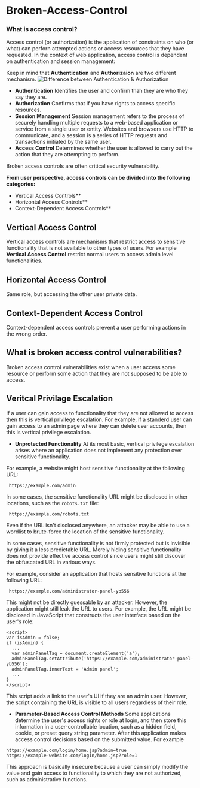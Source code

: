 # Broken-Access-Control
### What is access control?
Access control (or authorization) is the application of constraints on who (or what) can perforn attempted actions or access resources that they have requested. In the context of web application, access control is dependent on authentication and session management:

Keep in mind that **Authentication** and **Authorizaion** are two different mechanism.
![Difference between Authentication & Authorization](https://user-images.githubusercontent.com/52100180/74501222-3fb0b000-4f0b-11ea-9c13-5f4e47d03363.png)
* **Authentication** Identifies the user and confirm thah they are who they say they are.
* **Authorization** Confirms that if you have rights to access specific resources.
* **Session Management** Session management refers to the process of securely handling multiple requests to a web-based application or service from a single user or entity. Websites and browsers use HTTP to communicate, and a session is a series of HTTP requests and transactions initiated by the same user. 
* **Access Control** Determines whether the user is allowed to carry out the action that they are attempting to perform.

Broken access controls are often critical security vulnerability.

**From user perspective, access controls can be divided into the following categories:**
* Vertical Access Controls**
* Horizontal Access Controls**
* Context-Dependent Access Controls**

## Vertical Access Control
Vertical access controls are mechanisms that restrict access to sensitive functionality that is not available to other types of users. For example **Vertical Access Control** restrict normal users to access admin level functionalities.

## Horizontal Access Control
Same role, but accessing the other user private data.

## Context-Dependent Access Control
Context-dependent access controls prevent a user performing actions in the wrong order.

## What is broken access control vulnerabilities?
Broken access control vulnerabilities exist when a user access some resource or perform some action that they are not supposed to be able to access. 

## Veritcal Privilage Escalation

If a user can gain access to functionality that they are not allowed to access then this is vertical privilege escalation. For example, if a standerd user can gain access to an admin page where they can delete user accounts, then this is vertical privilege escalation.

* **Unprotected Functionality**
At its most basic, vertical privilege escalation arises where an application does not implement any protection over sensitive functionality.

For example, a website might host sensitive functionality at the following URL:
```
 https://example.com/admin
 ```
In some cases, the sensitive functionality URL might be disclosed in other locations, such as the `robots.txt` file: 
```
 https://example.com/robots.txt
 ```
Even if the URL isn't disclosed anywhere, an attacker may be able to use a wordlist to brute-force the location of the sensitive functionality.

In some cases, sensitive functionality is not firmly protected but is invisible by giving it a less predictable URL. Merely hiding sensitive functionality does not provide effective access control since users might still discover the obfuscated URL in various ways. 

For example, consider an application that hosts sensitive functions at the following URL:
```
 https://example.com/administrator-panel-yb556 
 ```
This might not be directly guessable by an attacker. However, the application might still leak the URL to users. For example, the URL might be disclosed in JavaScript that constructs the user interface based on the user's role:
```
<script>
var isAdmin = false;
if (isAdmin) {
  ...
  var adminPanelTag = document.createElement('a');
  adminPanelTag.setAttribute('https://example.com/administrator-panel-yb556');
  adminPanelTag.innerText = 'Admin panel';
  ...
}
</script> 
```
This script adds a link to the user's UI if they are an admin user. However, the script containing the URL is visible to all users regardless of their role. 

* **Parameter-Based Access Control Methods**
Some applications determine the user's access rights or role at login, and then store this information in a user-controllable location, such as a hidden field, cookie, or preset query string parameter. After this application makes access control decisions based on the submitted value. For example
```
https://example.com/login/home.jsp?admin=true
https://example-website.com/login/home.jsp?role=1
```
This approach is basically insecure because a user can simply modify the value and gain access to functionality to which they are not authorized, such as administrative functions.

